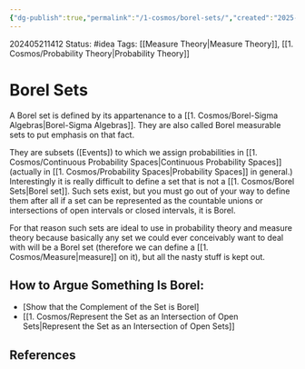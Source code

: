 ```yaml
---
{"dg-publish":true,"permalink":"/1-cosmos/borel-sets/","created":"2025-01-22T11:17:14.291-05:00","updated":"2024-05-29T11:29:36.643-04:00"}
---
```


202405211412
Status: #idea
Tags: [[Measure Theory\|Measure Theory]], [[1. Cosmos/Probability Theory\|Probability Theory]]
# Borel Sets
A Borel set is defined by its appartenance to a [[1. Cosmos/Borel-Sigma Algebras\|Borel-Sigma Algebras]]. They are also called Borel measurable sets to put emphasis on that fact.

They are subsets ([Events]) to which we assign probabilities in [[1. Cosmos/Continuous Probability Spaces\|Continuous Probability Spaces]] (actually in [[1. Cosmos/Probability Spaces\|Probability Spaces]] in general.) Interestingly it is really difficult to define a set that is not a [[1. Cosmos/Borel Sets\|Borel set]]. Such sets exist, but you must go out of your way to define them after all if a set can be represented as the countable unions or intersections of open intervals or closed intervals, it is Borel. 

For that reason such sets are ideal to use in probability theory and measure theory because basically any set we could ever conceivably want to deal with will be a Borel set (therefore we can define a [[1. Cosmos/Measure\|measure]] on it), but all the nasty stuff is kept out.

## How to Argue Something Is Borel:
- [Show that the Complement of the Set is Borel]
- [[1. Cosmos/Represent the Set as an Intersection of Open Sets\|Represent the Set as an Intersection of Open Sets]]


## References
